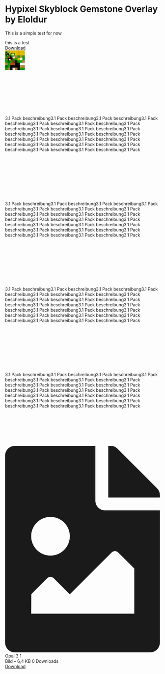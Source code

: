 # Hypixel Skyblock Gemstone Overlay by Eloldur
This is a simple test for now
<html><body> this is a test <div><a href="https://github.com/MrGamerAgent/mrgameragent.github.io/raw/main/%5BR%5D%20%C2%A76Elo's%20%C2%A72Gemstones%20%C2%A7aV3.1%20%C2%A77%5B1.8.%2B%5D.zip" class="jw-download-button js-download-link jw-btn jw-btn-sm jw-btn-style-default jw-btn__default-color">Download</a></div></body></html>
<img src="/pack[1].png" alt="3.1">
<div
    id="jw-element-188986943"
    data-jw-element-id="188986943"
        class="jw-tree-node jw-element jw-image-text"
>
        <div class="jw-element-imagetext-container jw-element-imagetext-container--image">
    <div
    class="jw-intent jw-element-image jw-element-child jw-element-content jw-element-activeless jw-element-no-margin  jw-element-image-is-left"
            style="width: 128px;"
        data-high-res-path="https://fastly.jwwb.nl/public/n/v/m/temp-hkaywhjrjxwcqwqmdojg/tj4p24/image-5.png"
>
                        <picture
            class="jw-element-image__image-wrapper jw-image-is-square jw-intrinsic"
                            style="padding-top: 100%;"
                    >
                            <img
                    class="jw-element-image__image jw-lazy jw-intrinsic__item"
                    width="128"
                    height="128"
                    alt=""
                    src="data:image/gif;base64,R0lGODlhAQABAIAAAP///wAAACH5BAEAAAAALAAAAAABAAEAAAICRAEAOw==" data-src="https://fastly.jwwb.nl/public/n/v/m/temp-hkaywhjrjxwcqwqmdojg/image-5.png" data-srcset="https://fastly.jwwb.nl/public/n/v/m/temp-hkaywhjrjxwcqwqmdojg/image-5.png 128w, https://fastly.jwwb.nl/public/n/v/m/temp-hkaywhjrjxwcqwqmdojg/image-5.png 128w" data-sizes="(max-width: 640px) 128px, (max-width: 1200px) 100vw, 128px"                                    />
                    </picture>
        </div>
<div class="jw-element-imagetext-text">
            <p>3.1 Pack beschreibung3.1 Pack beschreibung3.1 Pack beschreibung3.1 Pack beschreibung3.1 Pack beschreibung3.1 Pack beschreibung3.1 Pack beschreibung3.1 Pack beschreibung3.1 Pack beschreibung3.1 Pack beschreibung3.1 Pack beschreibung3.1 Pack beschreibung3.1 Pack beschreibung3.1 Pack beschreibung3.1 Pack beschreibung3.1 Pack beschreibung3.1 Pack beschreibung3.1 Pack beschreibung3.1 Pack beschreibung3.1 Pack beschreibung3.1 Pack beschreibung3.1 Pack </p>    </div>
    </div>
</div><div
    id="jw-element-188988120"
    data-jw-element-id="188988120"
        class="jw-tree-node jw-element jw-image-text"
>
        <div class="jw-element-imagetext-container jw-element-imagetext-container--image">
    <div
    class="jw-intent jw-element-image jw-element-child jw-element-content jw-element-activeless jw-element-no-margin  jw-element-image-is-left"
            style="width: 128px;"
        data-high-res-path="https://fastly.jwwb.nl/public/n/v/m/temp-hkaywhjrjxwcqwqmdojg/tj4p24/image-5.png"
>
                        <picture
            class="jw-element-image__image-wrapper jw-image-is-square jw-intrinsic"
                            style="padding-top: 100%;"
                    >
                            <img
                    class="jw-element-image__image jw-lazy jw-intrinsic__item"
                    width="128"
                    height="128"
                    alt=""
                    src="data:image/gif;base64,R0lGODlhAQABAIAAAP///wAAACH5BAEAAAAALAAAAAABAAEAAAICRAEAOw==" data-src="https://fastly.jwwb.nl/public/n/v/m/temp-hkaywhjrjxwcqwqmdojg/image-5.png" data-srcset="https://fastly.jwwb.nl/public/n/v/m/temp-hkaywhjrjxwcqwqmdojg/image-5.png 128w, https://fastly.jwwb.nl/public/n/v/m/temp-hkaywhjrjxwcqwqmdojg/image-5.png 128w" data-sizes="(max-width: 640px) 128px, (max-width: 1200px) 100vw, 128px"                                    />
                    </picture>
        </div>
<div class="jw-element-imagetext-text">
            <p>3.1 Pack beschreibung3.1 Pack beschreibung3.1 Pack beschreibung3.1 Pack beschreibung3.1 Pack beschreibung3.1 Pack beschreibung3.1 Pack beschreibung3.1 Pack beschreibung3.1 Pack beschreibung3.1 Pack beschreibung3.1 Pack beschreibung3.1 Pack beschreibung3.1 Pack beschreibung3.1 Pack beschreibung3.1 Pack beschreibung3.1 Pack beschreibung3.1 Pack beschreibung3.1 Pack beschreibung3.1 Pack beschreibung3.1 Pack beschreibung3.1 Pack beschreibung3.1 Pack </p>    </div>
    </div>
</div><div
    id="jw-element-188988130"
    data-jw-element-id="188988130"
        class="jw-tree-node jw-element jw-image-text"
>
        <div class="jw-element-imagetext-container jw-element-imagetext-container--image">
    <div
    class="jw-intent jw-element-image jw-element-child jw-element-content jw-element-activeless jw-element-no-margin  jw-element-image-is-left"
            style="width: 128px;"
        data-high-res-path="https://fastly.jwwb.nl/public/n/v/m/temp-hkaywhjrjxwcqwqmdojg/tj4p24/image-5.png"
>
                        <picture
            class="jw-element-image__image-wrapper jw-image-is-square jw-intrinsic"
                            style="padding-top: 100%;"
                    >
                            <img
                    class="jw-element-image__image jw-lazy jw-intrinsic__item"
                    width="128"
                    height="128"
                    alt=""
                    src="data:image/gif;base64,R0lGODlhAQABAIAAAP///wAAACH5BAEAAAAALAAAAAABAAEAAAICRAEAOw==" data-src="https://fastly.jwwb.nl/public/n/v/m/temp-hkaywhjrjxwcqwqmdojg/image-5.png" data-srcset="https://fastly.jwwb.nl/public/n/v/m/temp-hkaywhjrjxwcqwqmdojg/image-5.png 128w, https://fastly.jwwb.nl/public/n/v/m/temp-hkaywhjrjxwcqwqmdojg/image-5.png 128w" data-sizes="(max-width: 640px) 128px, (max-width: 1200px) 100vw, 128px"                                    />
                    </picture>
        </div>
<div class="jw-element-imagetext-text">
            <p>3.1 Pack beschreibung3.1 Pack beschreibung3.1 Pack beschreibung3.1 Pack beschreibung3.1 Pack beschreibung3.1 Pack beschreibung3.1 Pack beschreibung3.1 Pack beschreibung3.1 Pack beschreibung3.1 Pack beschreibung3.1 Pack beschreibung3.1 Pack beschreibung3.1 Pack beschreibung3.1 Pack beschreibung3.1 Pack beschreibung3.1 Pack beschreibung3.1 Pack beschreibung3.1 Pack beschreibung3.1 Pack beschreibung3.1 Pack beschreibung3.1 Pack beschreibung3.1 Pack </p>    </div>
    </div>
</div><div
    id="jw-element-188988133"
    data-jw-element-id="188988133"
        class="jw-tree-node jw-element jw-image-text jw-node-is-last-child"
>
        <div class="jw-element-imagetext-container jw-element-imagetext-container--image">
    <div
    class="jw-intent jw-element-image jw-element-child jw-element-content jw-element-activeless jw-element-no-margin  jw-element-image-is-left"
            style="width: 128px;"
        data-high-res-path="https://fastly.jwwb.nl/public/n/v/m/temp-hkaywhjrjxwcqwqmdojg/tj4p24/image-5.png"
>
                        <picture
            class="jw-element-image__image-wrapper jw-image-is-square jw-intrinsic"
                            style="padding-top: 100%;"
                    >
                            <img
                    class="jw-element-image__image jw-lazy jw-intrinsic__item"
                    width="128"
                    height="128"
                    alt=""
                    src="data:image/gif;base64,R0lGODlhAQABAIAAAP///wAAACH5BAEAAAAALAAAAAABAAEAAAICRAEAOw==" data-src="https://fastly.jwwb.nl/public/n/v/m/temp-hkaywhjrjxwcqwqmdojg/image-5.png" data-srcset="https://fastly.jwwb.nl/public/n/v/m/temp-hkaywhjrjxwcqwqmdojg/image-5.png 128w, https://fastly.jwwb.nl/public/n/v/m/temp-hkaywhjrjxwcqwqmdojg/image-5.png 128w" data-sizes="(max-width: 640px) 128px, (max-width: 1200px) 100vw, 128px"                                    />
                    </picture>
        </div>
<div class="jw-element-imagetext-text">
            <p>3.1 Pack beschreibung3.1 Pack beschreibung3.1 Pack beschreibung3.1 Pack beschreibung3.1 Pack beschreibung3.1 Pack beschreibung3.1 Pack beschreibung3.1 Pack beschreibung3.1 Pack beschreibung3.1 Pack beschreibung3.1 Pack beschreibung3.1 Pack beschreibung3.1 Pack beschreibung3.1 Pack beschreibung3.1 Pack beschreibung3.1 Pack beschreibung3.1 Pack beschreibung3.1 Pack beschreibung3.1 Pack beschreibung3.1 Pack beschreibung3.1 Pack beschreibung3.1 Pack </p>    </div>
    </div>
</div></div>    </div></div>
        </section>
        <aside>
            <div
    data-section-name="sidebar"
    class="jw-section jw-section-sidebar jw-section-sidebar--first jw-section-is-pinnable jw-sidebar-toggle lt480 lt540 lt600 lt800"
>
    <div
    id="jw-element-188986941"
    data-jw-element-id="188986941"
        class="jw-tree-node jw-element jw-container jw-tree-container"
>
    <div
    id="jw-element-188988230"
    data-jw-element-id="188988230"
        class="jw-tree-node jw-element jw-spacer jw-node-is-first-child"
>
    <div
    class="jw-element-spacer-container "
    style="height: 81px"
>
    </div>
</div><div
    id="jw-element-188988072"
    data-jw-element-id="188988072"
        class="jw-tree-node jw-element jw-download"
>
    </div><div
    id="jw-element-188988248"
    data-jw-element-id="188988248"
        class="jw-tree-node jw-element jw-spacer"
>
    <div
    class="jw-element-spacer-container "
    style="height: 27px"
>
    </div>
</div><div
    id="jw-element-188987825"
    data-jw-element-id="188987825"
        class="jw-tree-node jw-element jw-download"
>
    <div class="jw-download-content jw-download-is-downloads jw-download-is-filetype">
    <a
        href="https://communityprojekt-origo.webador.de/_downloads/e01e3fa81a6083169a3e953b46d1b107"
        class="jw-download-image js-download-link"
            >
        <svg aria-hidden="true" data-prefix="fas" data-icon="file-image" class="svg-inline--fa fa-file-image fa-w-12" role="img" xmlns="http://www.w3.org/2000/svg" viewBox="0 0 384 512"><path fill="currentColor" d="M384 121.941V128H256V0h6.059a24 24 0 0 1 16.97 7.029l97.941 97.941a24.002 24.002 0 0 1 7.03 16.971zM248 160c-13.2 0-24-10.8-24-24V0H24C10.745 0 0 10.745 0 24v464c0 13.255 10.745 24 24 24h336c13.255 0 24-10.745 24-24V160H248zm-135.455 16c26.51 0 48 21.49 48 48s-21.49 48-48 48-48-21.49-48-48 21.491-48 48-48zm208 240h-256l.485-48.485L104.545 328c4.686-4.686 11.799-4.201 16.485.485L160.545 368 264.06 264.485c4.686-4.686 12.284-4.686 16.971 0L320.545 304v112z"></path></svg>
    </a>
    <div class="jw-download-data">
        <div class="jw-download-title">Opal 3 1</div>
        <div class="jw-download-details">
                            <span class="jw-download-mime">
                    Bild – 6,4 KB                </span>
                                        <span class="jw-download-downloads">
                        0 Downloads                    </span>
                    </div>
        <div>
            <a
                href="https://communityprojekt-origo.webador.de/_downloads/e01e3fa81a6083169a3e953b46d1b107"
                class="jw-download-button js-download-link jw-btn jw-btn-sm jw-btn-style-default jw-btn__default-color"
                            >
                Download            </a>
        </div>
    </div>
</div>
</div><div
    id="jw-element-188988275"
    data-jw-element-id="188988275"
        class="jw-tree-node jw-element jw-spacer"
>
    <div
    class="jw-element-spacer-container "
    style="height: 22px"
>
    </div>
</div><div
    id="jw-element-188988075"
    data-jw-element-id="188988075"
        class="jw-tree-node jw-element jw-download"
>
    </div><div
    id="jw-element-188988292"
    data-jw-element-id="188988292"
        class="jw-tree-node jw-element jw-spacer"
>
    <div
    class="jw-element-spacer-container "
    style="height: 22px"
>
    </div>
</div><div
    id="jw-element-188988088"
    data-jw-element-id="188988088"
        class="jw-tree-node jw-element jw-download jw-node-is-last-child"
>
    </div></div></div>
        </aside>
    </div>
</main>
<footer>
    <div class="content-width-wrapper">
        <div class="container">
            <div
    data-section-name="footer"
    class="jw-section jw-section-footer jw-section-is-pinnable"
>
    <div
    id="jw-element-188986940"
    data-jw-element-id="188986940"
        class="jw-tree-node jw-element jw-container jw-tree-container jw-tree-container__empty"
>
    </div>        
</div>
            </div>
        </div>
    </div>
        </div>
    </div>
</footer>
    </body>
